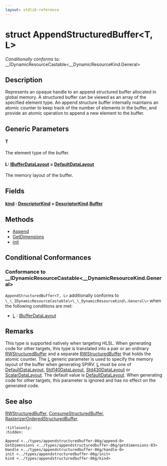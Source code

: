```yaml
---
layout: stdlib-reference
---
```


# struct AppendStructuredBuffer\<T, L\>

*Conditionally conforms to:* \_\_IDynamicResourceCastable\<\_\_DynamicResourceKind\.General\>

## Description

Represents an opaque handle to an append structured buffer allocated in global memory.
A structured buffer can be viewed as an array of the specified element type.
An append structure buffer internally maintains an atomic counter to keep track of the number of elements in the buffer,
and provide an atomic operation to append a new element to the buffer.

## Generic Parameters

####  <a id="typeparam-T"></a>T
The element type of the buffer.

####  <a id="typeparam-L"></a>L: [IBufferDataLayout](../../interfaces/ibufferdatalayout-017b/index.md) = [DefaultDataLayout](../defaultdatalayout-07b/index.md)
The memory layout of the buffer.


## Fields

####  <a id="decl-kind"></a>[kind](kind.md) : [DescriptorKind](../descriptorkind-0a/index.md) = [DescriptorKind](../descriptorkind-0a/index.md)\.[Buffer](../descriptorkind-0a/index.md#decl-Buffer)

## Methods

* [Append](append-0.md)
* [GetDimensions](getdimensions-03.md)
* [init](init.md)

## Conditional Conformances

### Conformance to \_\_IDynamicResourceCastable\<\_\_DynamicResourceKind\.General\>
`AppendStructuredBuffer<T, L>` additionally conforms to `\_\_IDynamicResourceCastable\<\_\_DynamicResourceKind\.General\>` when the following conditions are met:

  * [L](index.md#typeparam-L) : [IBufferDataLayout](../../interfaces/ibufferdatalayout-017b/index.md)
## Remarks


This type is supported natively when targeting HLSL.
When generating code for other targets, this type is translated into a pair or an ordinary <span class='code'><a href="../rwstructuredbuffer-012c/index.md" class="code_type">RWStructuredBuffer</a></span> and
a separate <span class='code'><a href="../rwstructuredbuffer-012c/index.md" class="code_type">RWStructuredBuffer</a></span> that holds the atomic counter.
The <span class='code'><a href="index.md#typeparam-L" class="code_type">L</a></span> generic parameter is used to specify the memory layout of the buffer when
generating SPIRV.
<span class='code'><a href="index.md#typeparam-L" class="code_type">L</a></span> must be one of <span class='code'><a href="../defaultdatalayout-07b/index.md" class="code_type">DefaultDataLayout</a></span>, <span class='code'><a href="../std140datalayout-06a/index.md" class="code_type">Std140DataLayout</a></span>, <span class='code'><a href="../std430datalayout-06a/index.md" class="code_type">Std430DataLayout</a></span> or <span class='code'><a href="../scalardatalayout-06a/index.md" class="code_type">ScalarDataLayout</a></span>.
The default value is <span class='code'><a href="../defaultdatalayout-07b/index.md" class="code_type">DefaultDataLayout</a></span>.
When generating code for other targets, this parameter is ignored and has no effect on the generated code.

## See also

<span class='code'><a href="../rwstructuredbuffer-012c/index.md" class="code_type">RWStructuredBuffer</a></span>, <span class='code'><a href="../consumestructuredbuffer-07h/index.md" class="code_type">ConsumeStructuredBuffer</a></span>, <span class='code'><a href="../rasterizerorderedstructuredbuffer-0ahr/index.md" class="code_type">RasterizerOrderedStructuredBuffer</a></span>.



```{toctree}
:titlesonly:
:hidden:

Append <../types/appendstructuredbuffer-06g/append-0>
GetDimensions <../types/appendstructuredbuffer-06g/getdimensions-03>
Handle <../types/appendstructuredbuffer-06g/handle-0>
init <../types/appendstructuredbuffer-06g/init>
kind <../types/appendstructuredbuffer-06g/kind>
```

<script>
// Fix .md links to .html when on ReadTheDocs
if (window.location.hostname.includes('readthedocs') || 
    window.location.hostname.includes('rtfd.io')) {
  document.addEventListener('DOMContentLoaded', function() {
    const links = document.querySelectorAll('a');
    links.forEach(link => {
      if (link.getAttribute('href') && link.getAttribute('href').endsWith('.md')) {
        link.href = link.href.replace(/\.md($|#|\?)/, '.html$1');
      }
    });
  });
}
</script>
